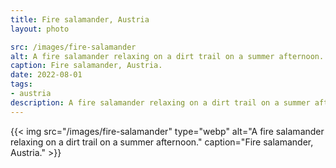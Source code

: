 ```yaml
---
title: Fire salamander, Austria
layout: photo

src: /images/fire-salamander
alt: A fire salamander relaxing on a dirt trail on a summer afternoon.
caption: Fire salamander, Austria.
date: 2022-08-01
tags:
- austria
description: A fire salamander relaxing on a dirt trail on a summer afternoon in Austria.
---
```


{{< img src="/images/fire-salamander" type="webp" alt="A fire salamander relaxing on a dirt trail on a summer afternoon." caption="Fire salamander, Austria." >}}
